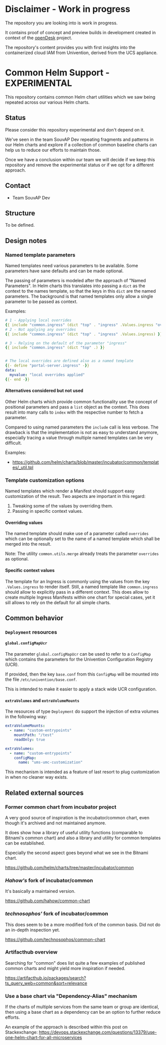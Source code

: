 # Disclaimer - Work in progress

The repository you are looking into is work in progress.

It contains proof of concept and preview builds in development created in context of the [openDesk](https://gitlab.opencode.de/bmi/souveraener_arbeitsplatz/info) project.

The repository's content provides you with first insights into the containerized cloud IAM from Univention, derived from the UCS appliance.

# Common Helm Support - EXPERIMENTAL

This repository contains common Helm chart utilities which we saw being repeated
across our various Helm charts.

## Status

Please consider this repository experimental and don't depend on it.

We've seen in the team SouvAP Dev repeating fragments and patterns in our Helm
charts and explore if a collection of common baseline charts can help us to
reduce our efforts to maintain those.

Once we have a conclusion within our team we will decide if we keep this
repository and remove the experimental status or if we opt for a different
approach.

## Contact

- Team SouvAP Dev


## Structure

To be defined.


## Design notes


### Named template parameters

Named templates need various parameters to be available. Some parameters have
sane defaults and can be made optional.

The passing of parameters is modeled after the approach of "Named Parameters".
In Helm charts this translates into passing a `dict` as the context to the names
template, so that the keys in this `dict` are the named parameters. The
background is that named templates only allow a single parameter to be passed as
context.

Examples:

```yaml
# 1 - Applying local overrides
{{ include "common.ingress" (dict "top" . "ingress" .Values.ingress "overrides" "portal-server.ingress") }}
# 2 - Not applying any overrides
{{ include "common.ingress" (dict "top" . "ingress" .Values.ingress) }}

# 3 - Relying on the default of the parameter "ingress"
{{ include "common.ingress" (dict "top" .) }}


# The local overrides are defined also as a named template
{{- define "portal-server.ingress" -}}
data:
  myvalue: "local overrides applied"
{{- end -}}
```


#### Alternatives considered but not used

Other Helm charts which provide common functionality use the concept of
positional parameters and pass a `list` object as the context. This does result
into many calls to `index` with the respective number to fetch a parameter.

Compared to using named parameters the `include` call is less verbose. The
drawback is that the implementation is not as easy to understand anymore,
especially tracing a value through multiple named templates can be very
difficult.

Examples:

- <https://github.com/helm/charts/blob/master/incubator/common/templates/_util.tpl>



### Template customization options

Named templates which render a Manifest should support easy customization of the
result. Two aspects are important in this regard:

1. Tweaking some of the values by overriding them.
2. Passing in specific context values.


#### Overriding values

The named template should make use of a parameter called `overrides` which can
be optionally set to the name of a named template which shall be merged into the
result.

Note: The utility `common.utils.merge` already treats the parameter `overrides`
as optional.


#### Specific context values

The template for an Ingress is commonly using the values from the key
`.Values.ingress` to render itself. Still, a named template like
`common.ingress` should allow to explicitly pass in a different context. This
does allow to create multiple Ingress Manifests within one chart for special
cases, yet it sill allows to rely on the default for all simple charts.



## Common behavior


### `Deployment` resources


#### `global.configMapUcr`

The parameter `global.configMapUcr` can be used to refer to a `ConfigMap` which
contains the parameters for the Univention Configuration Registry (UCR).

If provided, then the key `base.conf` from this `ConfigMap` will be mounted into
the file `/etc/univention/base.conf`.

This is intended to make it easier to apply a stack wide UCR configuration.


#### `extraVolumes` and `extraVolumeMounts`

The resources of type `Deployment` do support the injection of extra volumes in
the following way:

```yaml
extraVolumeMounts:
  - name: "custom-entrypoints"
    mountPath: "/test"
    readOnly: true

extraVolumes:
  - name: "custom-entrypoints"
    configMap:
      name: "ums-umc-customization"
```

This mechanism is intended as a feature of last resort to plug customization in
when no cleaner way exists.



## Related external sources

### Former common chart from incubator project

A very good source of inspiration is the incubator/common chart, even though
it's archived and not maintained anymore.

It does show how a library of useful utility functions (comparable to Bitnami's
common chart) and also a library and utility for common templates can be
established.

Especially the second aspect goes beyond what we see in the Bitnami chart.

<https://github.com/helm/charts/tree/master/incubator/common>


### *Hahow's* fork of incubator/common

It's basically a maintained version.

<https://github.com/hahow/common-chart>


### *technosophos'* fork of incubator/common

This does seem to be a more modified fork of the common basis. Did not do an
in-depth inspection yet.

<https://github.com/technosophos/common-chart>


### Artifacthub overview

Searching for "common" does list quite a few examples of published common
charts and might yield more inspiration if needed.

<https://artifacthub.io/packages/search?ts_query_web=common&sort=relevance>


### Use a base chart via "Dependency-Alias" mechanism

If the charts of multiple services from the same team or group are identical,
then using a base chart as a dependency can be an option to further reduce
efforts.

An example of the approach is described within this post on Stackexchange:
<https://devops.stackexchange.com/questions/13379/use-one-helm-chart-for-all-microservices>
